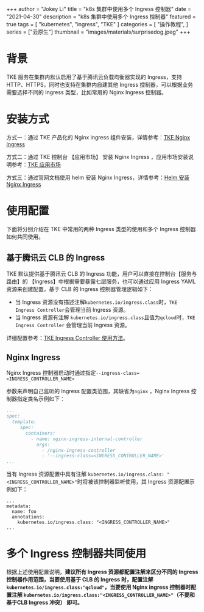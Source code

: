 
+++
author = "Jokey Li"
title = "k8s 集群中使用多个 Ingress 控制器"
date = "2021-04-30"
description = "k8s 集群中使用多个 Ingress 控制器"
featured = true
tags = [
    "kubernetes",
    "ingress",
    "TKE"
]
categories = [
    "操作教程",
]
series = ["云原生"]
thumbnail = "images/materials/surprisedog.jpeg"
+++

# 背景

TKE 服务在集群内默认启用了基于腾讯云负载均衡器实现的 Ingress，支持 HTTP、HTTPS，同时也支持在集群内自建其他 Ingress 控制器，可以根据业务需要选择不同的 Ingress 类型，比如常用的 Nginx Ingress 控制器。

# 安装方式

方式一：通过 TKE 产品化的 Nginx ingress 组件安装，详情参考：[TKE Nginx Ingress](https://cloud.tencent.com/document/product/457/50502)

方式二：通过 TKE 控制台 【应用市场】 安装 Nginx Ingress ，应用市场安装说明参考：[TKE 应用市场 ](https://cloud.tencent.com/document/product/457/46432)

方式三：通过官网文档使用 helm 安装 Nginx Ingress，详情参考：[Helm 安装 Nginx Ingress ](https://kubernetes.github.io/ingress-nginx/deploy/#using-helm)

# 使用配置

下面将分别介绍在 TKE 中常用的两种 Ingress 类型的使用和多个 Ingress 控制器如何共同使用。

## 基于腾讯云 CLB 的 Ingress

TKE 默认提供基于腾讯云 CLB 的 Ingress 功能，用户可以直接在控制台【服务与路由】的 【Ingress】中根据需要暴露七层服务，也可以通过应用 Ingress YAML 资源来创建配置，基于 CLB 的 Ingress 控制器管理逻辑如下：  

- 当 Ingress 资源没有描述注解`kubernetes.io/ingress.class`时，`TKE Ingress Controller`会管理当前 Ingress 资源。
- 当 Ingress 资源有注解 `kubernetes.io/ingress.class`且值为`qcloud`时，`TKE Ingress Controller` 会管理当前 Ingress 资源。

详细配置参考：[TKE Ingress Controller 使用方法](https://cloud.tencent.com/document/product/457/45685#ingress-controller-.E4.BD.BF.E7.94.A8.E6.96.B9.E6.B3.95)。

## Nginx Ingress

Nginx Ingress 控制器启动时通过指定`--ingress-class=<INGRESS_CONTROLLER_NAME>`

参数来声明自己监听的 Ingress 配置类范围，其缺省为`nginx` ，Nginx Ingress 控制器指定类名示例如下：

```yaml
...
spec:
  template:
     spec:
       containers:
         - name: nginx-ingress-internal-controller
           args:
             - /nginx-ingress-controller
             - '--ingress-class=<INGRESS_CONTROLLER_NAME>'
...
```

当有 Ingress 资源配置中具有注解 `kubernetes.io/ingress.class: "<INGRESS_CONTROLLER_NAME>"`时将被该控制器监听使用，其 Ingress 资源配置示例如下：

```ymal
...
metadata:
  name: foo
  annotations:
    kubernetes.io/ingress.class: "<INGRESS_CONTROLLER_NAME>"
...
```

# 多个 Ingress 控制器共同使用

根据上述使用配置说明，**建议所有 Ingress 资源都配置注解来区分不同的 Ingress 控制器作用范围，当要使用基于 CLB  的 Ingress 时，配置注解 `kubernetes.io/ingress.class:"qcloud"`，当要使用 Nginx ingress 控制器时配置注解 `kubernetes.io/ingress.class:"<INGRESS_CONTROLLER_NAME>"`（不要和基于CLB Ingress 冲突） 即可。**